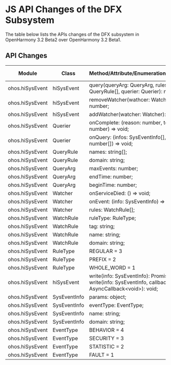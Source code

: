 # JS API Changes of the DFX Subsystem

The table below lists the APIs changes of the DFX subsystem in OpenHarmony 3.2 Beta2 over OpenHarmony 3.2 Beta1.

## API Changes

| Module| Class| Method/Attribute/Enumeration/Constant| Change Type|
|---|---|---|---|
| ohos.hiSysEvent | hiSysEvent | query(queryArg: QueryArg, rules: QueryRule[], querier: Querier): number; | Added|
| ohos.hiSysEvent | hiSysEvent | removeWatcher(wathcer: Watcher): number; | Added|
| ohos.hiSysEvent | hiSysEvent | addWatcher(watcher: Watcher): number; | Added|
| ohos.hiSysEvent | Querier | onComplete: (reason: number, total: number) => void; | Added|
| ohos.hiSysEvent | Querier | onQuery: (infos: SysEventInfo[], seqs: number[]) => void; | Added|
| ohos.hiSysEvent | QueryRule | names: string[]; | Added|
| ohos.hiSysEvent | QueryRule | domain: string; | Added|
| ohos.hiSysEvent | QueryArg | maxEvents: number; | Added|
| ohos.hiSysEvent | QueryArg | endTime: number; | Added|
| ohos.hiSysEvent | QueryArg | beginTime: number; | Added|
| ohos.hiSysEvent | Watcher | onServiceDied: () => void; | Added|
| ohos.hiSysEvent | Watcher | onEvent: (info: SysEventInfo) => void; | Added|
| ohos.hiSysEvent | Watcher | rules: WatchRule[]; | Added|
| ohos.hiSysEvent | WatchRule | ruleType: RuleType; | Added|
| ohos.hiSysEvent | WatchRule | tag: string; | Added|
| ohos.hiSysEvent | WatchRule | name: string; | Added|
| ohos.hiSysEvent | WatchRule | domain: string; | Added|
| ohos.hiSysEvent | RuleType | REGULAR = 3 | Added|
| ohos.hiSysEvent | RuleType | PREFIX = 2 | Added|
| ohos.hiSysEvent | RuleType | WHOLE_WORD = 1 | Added|
| ohos.hiSysEvent | hiSysEvent | write(info: SysEventInfo): Promise\<void>;<br>write(info: SysEventInfo, callback: AsyncCallback\<void>): void; | Added|
| ohos.hiSysEvent | SysEventInfo | params: object; | Added|
| ohos.hiSysEvent | SysEventInfo | eventType: EventType; | Added|
| ohos.hiSysEvent | SysEventInfo | name: string; | Added|
| ohos.hiSysEvent | SysEventInfo | domain: string; | Added|
| ohos.hiSysEvent | EventType | BEHAVIOR = 4 | Added|
| ohos.hiSysEvent | EventType | SECURITY = 3 | Added|
| ohos.hiSysEvent | EventType | STATISTIC = 2 | Added|
| ohos.hiSysEvent | EventType | FAULT = 1 | Added|
